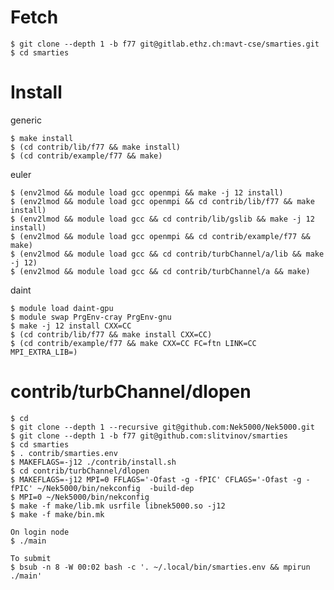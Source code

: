 # Fetch

    $ git clone --depth 1 -b f77 git@gitlab.ethz.ch:mavt-cse/smarties.git
    $ cd smarties

# Install

generic

    $ make install
    $ (cd contrib/lib/f77 && make install)
    $ (cd contrib/example/f77 && make)

euler

    $ (env2lmod && module load gcc openmpi && make -j 12 install)
    $ (env2lmod && module load gcc openmpi && cd contrib/lib/f77 && make install)
    $ (env2lmod && module load gcc && cd contrib/lib/gslib && make -j 12 install)
    $ (env2lmod && module load gcc openmpi && cd contrib/example/f77 && make)
    $ (env2lmod && module load gcc && cd contrib/turbChannel/a/lib && make -j 12)
    $ (env2lmod && module load gcc && cd contrib/turbChannel/a && make)

daint

    $ module load daint-gpu
    $ module swap PrgEnv-cray PrgEnv-gnu
    $ make -j 12 install CXX=CC
    $ (cd contrib/lib/f77 && make install CXX=CC)
    $ (cd contrib/example/f77 && make CXX=CC FC=ftn LINK=CC MPI_EXTRA_LIB=)

# contrib/turbChannel/dlopen

    $ cd
    $ git clone --depth 1 --recursive git@github.com:Nek5000/Nek5000.git
    $ git clone --depth 1 -b f77 git@github.com:slitvinov/smarties
    $ cd smarties
    $ . contrib/smarties.env
    $ MAKEFLAGS=-j12 ./contrib/install.sh
    $ cd contrib/turbChannel/dlopen
    $ MAKEFLAGS=-j12 MPI=0 FFLAGS='-Ofast -g -fPIC' CFLAGS='-Ofast -g -fPIC' ~/Nek5000/bin/nekconfig  -build-dep
    $ MPI=0 ~/Nek5000/bin/nekconfig
    $ make -f make/lib.mk usrfile libnek5000.so -j12
    $ make -f make/bin.mk

    On login node
    $ ./main

    To submit
    $ bsub -n 8 -W 00:02 bash -c '. ~/.local/bin/smarties.env && mpirun ./main'
